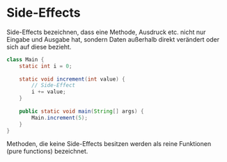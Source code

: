 # Side-Effects

Side-Effects bezeichnen, dass eine Methode, Ausdruck etc. nicht nur Eingabe und Ausgabe hat, sondern Daten außerhalb direkt verändert oder sich auf diese bezieht.

```java
class Main {
	static int i = 0;
	
	static void increment(int value) {
		// Side-Effect
		i += value;
	}
	
	public static void main(String[] args) {
		Main.increment(5);
	}
}
```

Methoden, die keine Side-Effects besitzen werden als reine Funktionen (pure functions) bezeichnet.